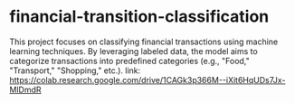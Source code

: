 # financial-transition-classification
This project focuses on classifying financial transactions using machine learning techniques. By leveraging labeled data, the model aims to categorize transactions into predefined categories (e.g., "Food," "Transport," "Shopping," etc.). 
link:
https://colab.research.google.com/drive/1CAGk3p366M--iXit6HqUDs7Jx-MlDmdR
